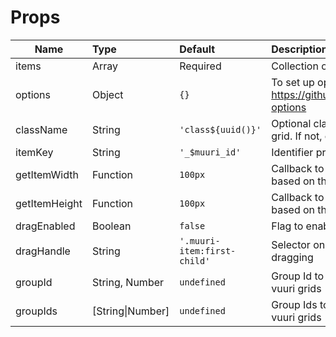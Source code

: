 # Props

| Name        | Type           | Default  | Description |
| ------------- |:-------------| :-----| :-----|
| items | Array      | Required | Collection of objects to render |
| options     | Object      |   `{}` | To set up options on the grid: https://github.com/haltu/muuri#grid-options |
| className      | String | `'class${uuid()}'` | Optional class name to add to the grid. If not, one will be provided |
| itemKey | String | `'_$muuri_id'` | Identifier property for each item |
| getItemWidth | Function | `100px` | Callback to fetch a dynamic width based on the item |
| getItemHeight | Function | `100px` | Callback to fetch a dynamic height based on the item |
| dragEnabled | Boolean | `false` | Flag to enable dragging in the grid |
| dragHandle | String | `'.muuri-item:first-child'` | Selector on the item to activate dragging |
| groupId | String, Number | `undefined` | Group Id to associate a group of vuuri grids |
| groupIds | [String\|Number] | `undefined` | Group Ids to associate a group of vuuri grids |